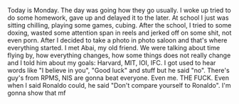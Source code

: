 Today is Monday. The day was going how they go usually. I woke up tried to do some homework, gave up and delayed it to the later. At school I just was sitting chilling, playing some games, cubing. After the school, I tried to some doxing, wasted some attention span in reels and jerked off on some shit, not even porn. After I decided to take a photo in photo saloon and that's where everything started. I met Abai, my old friend. We were talking about time flying by, how everything changes, how some things does not really change and I told him about my goals: Harvard, MIT, IOI, IFC. I got used to hear words like "I believe in you", "Good luck" and stuff but he said "no". There's guy's from RPMS, NIS are gonna beat everyone. Even me. THE FUCK. Even when I said Ronaldo could, he said "Don't compare yourself to Ronaldo". I'm gonna show that mf